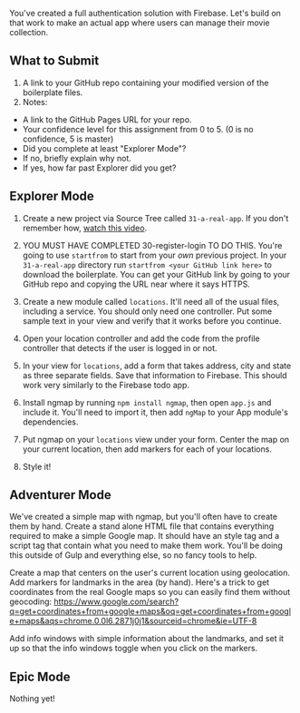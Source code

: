 You've created a full authentication solution with Firebase. Let's build on that work to make an actual app where users can manage their movie collection.

## What to Submit

1. A link to your GitHub repo containing your modified version of the boilerplate files.
2. Notes:
  * A link to the GitHub Pages URL for your repo.
  * Your confidence level for this assignment from 0 to 5. (0 is no confidence, 5 is master)
  * Did you complete at least "Explorer Mode"?
  * If no, briefly explain why not.
  * If yes, how far past Explorer did you get?  

## Explorer Mode

1. Create a new project via Source Tree called `31-a-real-app`. If you don't remember how, [watch this video](https://www.youtube.com/watch?v=Mp3LYUVKoKU).

2. YOU MUST HAVE COMPLETED 30-register-login TO DO THIS. You're going to use `startfrom` to start from your _own_ previous project. In your `31-a-real-app` directory run `startfrom <your GitHub link here>` to download the boilerplate. You can get your GitHub link by going to your GitHub repo and copying the URL near where it says HTTPS.

3. Create a new module called `locations`. It'll need all of the usual files, including a service. You should only need one controller. Put some sample text in your view and verify that it works before you continue.

4. Open your location controller and add the code from the profile controller that detects if the user is logged in or not.

5. In your view for `locations`, add a form that takes address, city and state as three separate fields. Save that information to Firebase. This should work very similarly to the Firebase todo app.

6. Install ngmap by running `npm install ngmap`, then open `app.js` and include it. You'll need to import it, then add `ngMap` to your App module's dependencies.

7. Put ngmap on your `locations` view under your form. Center the map on your current location, then add markers for each of your locations.

8. Style it!

## Adventurer Mode

We've created a simple map with ngmap, but you'll often have to create them by hand. Create a stand alone HTML file that contains everything required to make a simple Google map. It should have an style tag and a script tag that contain what you need to make them work. You'll be doing this outside of Gulp and everything else, so no fancy tools to help.

Create a map that centers on the user's current location using geolocation. Add markers for landmarks in the area (by hand). Here's a trick to get coordinates from the real Google maps so you can easily find them without geocoding: https://www.google.com/search?q=get+coordinates+from+google+maps&oq=get+coordinates+from+google+maps&aqs=chrome.0.0l6.2871j0j1&sourceid=chrome&ie=UTF-8

Add info windows with simple information about the landmarks, and set it up so that the info windows toggle when you click on the markers.

## Epic Mode

Nothing yet!
